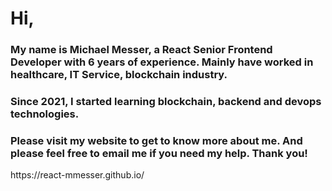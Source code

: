 <h1>Hi,</h1> 
<h3>My name is Michael Messer, a React Senior Frontend Developer with 6 years of experience. Mainly have worked in healthcare, IT Service, blockchain industry.</h3>
<h3>Since 2021, I started learning blockchain, backend and devops technologies.</h3>
<h3>Please visit my website to get to know more about me. And please feel free to email me if you need my help. Thank you!</h3>
https://react-mmesser.github.io/

<!---
react-mmesser/react-mmesser is a ✨ special ✨ repository because its `README.md` (this file) appears on your GitHub profile.
You can click the Preview link to take a look at your changes.
--->
